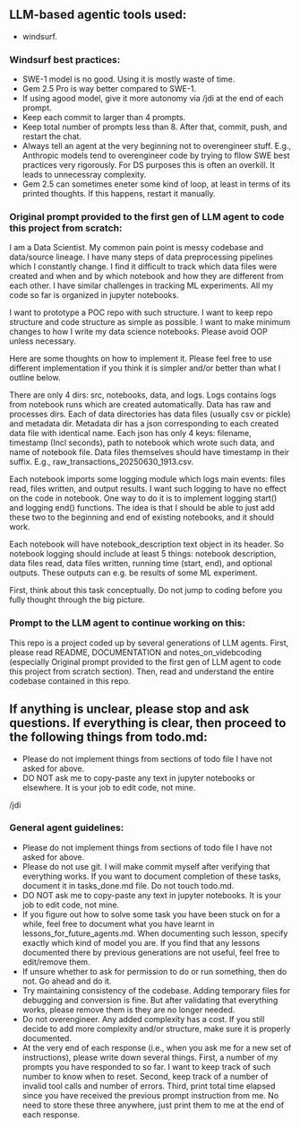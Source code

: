 ## LLM-based agentic tools used:


- windsurf.




### Windsurf best practices:


- SWE-1 model is no good. Using it is mostly waste of time.
- Gem 2.5 Pro is way better compared to SWE-1.
- If using agood model, give it more autonomy via /jdi at the end of each prompt.
- Keep each commit to larger than 4 prompts.
- Keep total number of prompts less than 8. After that, commit, push, and restart the chat.
- Always tell an agent at the very beginning not to overengineer stuff. E.g., Anthropic models tend to overengineer code by trying to fllow SWE best practices very rigorously. For DS purposes this is often an overkill. It leads to unnecessray complexity.
- Gem 2.5 can sometimes eneter some kind of loop, at least in terms of its printed thoughts. If this happens, restart it manually.




### Original prompt provided to the first gen of LLM agent to code this project from scratch:


I am a Data Scientist. My common pain point is messy codebase and data/source lineage. I have many steps of data preprocessing pipelines which I constantly change. I find it difficult to track which data files were created and when and by which notebook and how they are different from each other. I have similar challenges in tracking ML experiments. All my code so far is organized in jupyter notebooks.


I want to prototype a POC repo with such structure. I want to keep repo structure and code structure as simple as possible. I want to make minimum changes to how I write my data science notebooks. Please avoid OOP unless necessary.


Here are some thoughts on how to implement it. Please feel free to use different implementation if you think it is simpler and/or better than what I outline below.


There are only 4 dirs: src, notebooks, data, and logs. Logs contains logs from notebook runs which are created automatically. Data has raw and processes dirs. Each of data directories has data files (usually csv or pickle) and metadata dir. Metadata dir has a json corresponding to each created data file with identical name. Each json has only 4 keys: filename, timestamp (Incl seconds), path to notebook which wrote such data, and name of notebook file. Data files themselves should have timestamp in their suffix. E.g., raw_transactions_20250630_1913.csv.


Each notebook imports some logging module which logs main events: files read, files written, and output results. I want such logging to have no effect on the code in notebook. One way to do it is to implement logging start() and logging end() functions. The idea is that I should be able to just add these two to the beginning and end of existing notebooks, and it should work.


Each notebook will have notebook_description text object in its header. So notebook logging should include at least 5 things: notebook description, data files read, data files written, running time (start, end), and optional outputs. These outputs can e.g. be results of some ML experiment.


First, think about this task conceptually. Do not jump to coding before you fully thought through the big picture.




### Prompt to the LLM agent to continue working on this:


This repo is a project coded up by several generations of LLM agents. First, please read README, DOCUMENTATION and notes_on_videbcoding (especially Original prompt provided to the first gen of LLM agent to code this project from scratch section). Then, read and understand the entire codebase contained in this repo.


If anything is unclear, please stop and ask questions. If everything is clear, then proceed to the following things from todo.md:
-


- Please do not implement things from sections of todo file I have not asked for above.
- DO NOT ask me to copy-paste any text in jupyter notebooks or elsewhere. It is your job to edit code, not mine.


/jdi












### General agent guidelines:
- Please do not implement things from sections of todo file I have not asked for above.
- Please do not use git. I will make commit myself after verifying that everything works.
If you want to document completion of these tasks, document it in tasks_done.md file. Do not touch todo.md.
- DO NOT ask me to copy-paste any text in jupyter notebooks. It is your job to edit code, not mine.
- If you figure out how to solve some task you have been stuck on for a while, feel free to document what you have learnt in lessons_for_future_agents.md. When documenting such lesson, specify exactly which kind of model you are. If you find that any lessons documented there by previous generations are not useful, feel free to edit/remove them.
- If unsure whether to ask for permission to do or run something, then do not. Go ahead and do it.
- Try maintaining consistency of the codebase. Adding temporary files for debugging and conversion is fine. But after validating that everything works, please remove them is they are no longer needed.
- Do not overengineer. Any added complexity has a cost. If you still decide to add more complexity and/or structure, make sure it is properly documented.
- At the very end of each response (i.e., when you ask me for a new set of instructions), please write down several things. First, a number of my prompts you have responded to so far. I want to keep track of such number to know when to reset. Second, keep track of a number of invalid tool calls and number of errors. Third, print total time elapsed since you have received the previous prompt instruction from me.
No need to store these three anywhere, just print them to me at the end of each response.
